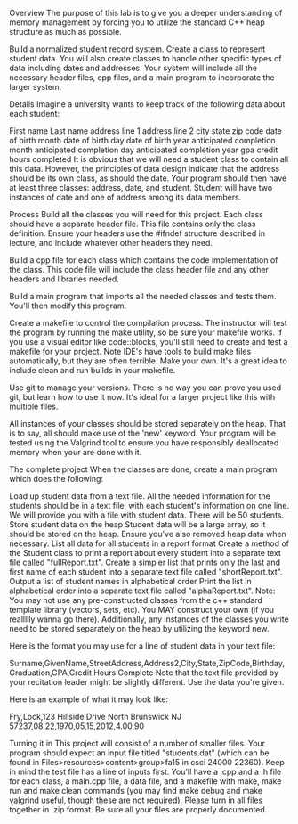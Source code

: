 Overview
The purpose of this lab is to give you a deeper understanding of memory management by forcing you to utilize the standard C++ heap structure as much as possible.

Build a normalized student record system. Create a class to represent student data. You will also create classes to handle other specific types of data including dates and addresses. Your system will include all the necessary header files, cpp files, and a main program to incorporate the larger system.

Details
Imagine a university wants to keep track of the following data about each student:

First name
Last name
address line 1
address line 2
city
state
zip code
date of birth month
date of birth day
date of birth year
anticipated completion month
anticipated completion day
anticipated completion year
gpa
credit hours completed
It is obvious that we will need a student class to contain all this data. However, the principles of data design indicate that the address should be its own class, as should the date. Your program should then have at least three classes: address, date, and student. Student will have two instances of date and one of address among its data members.

Process
Build all the classes you will need for this project. Each class should have a separate header file. This file contains only the class definition. Ensure your headers use the #ifndef structure described in lecture, and include whatever other headers they need.

Build a cpp file for each class which contains the code implementation of the class. This code file will include the class header file and any other headers and libraries needed.

Build a main program that imports all the needed classes and tests them. You'll then modify this program.

Create a makefile to control the compilation process. The instructor will test the program by running the make utility, so be sure your makefile works. If you use a visual editor like code::blocks, you'll still need to create and test a makefile for your project. Note IDE's have tools to build make files automatically, but they are often terrible. Make your own. It's a great idea to include clean and run builds in your makefile.

Use git to manage your versions. There is no way you can prove you used git, but learn how to use it now. It's ideal for a larger project like this with multiple files.

All instances of your classes should be stored separately on the heap.  That is to say, all should make use of the 'new' keyword.  Your program will be tested using the Valgrind tool to ensure you have responsibly deallocated memory when your are done with it.

The complete project
When the classes are done, create a main program which does the following:

Load up student data from a text file. All the needed information for the students should be in a text file, with each student's information on one line. We will provide you with a file with student data. There will be 50 students.
Store student data on the heap Student data will be a large array, so it should be stored on the heap. Ensure you've also removed heap data when necessary.
List all data for all students in a report format Create a method of the Student class to print a report about every student into a separate text file called "fullReport.txt".
Create a simpler list that prints only the last and first name of each student into a separate text file called "shortReport.txt".
Output a list of student names in alphabetical order Print the list in alphabetical order  into a separate text file called "alphaReport.txt".
Note: You may not use any pre-constructed classes from the c++ standard template library (vectors, sets, etc).  You MAY construct your own (if you reallllly wanna go there).  Additionally, any instances of the classes you write need to be stored separately on the heap by utilizing the keyword new.

Here is the format you may use for a line of student data in your text file:

Surname,GivenName,StreetAddress,Address2,City,State,ZipCode,Birthday,Graduation,GPA,Credit Hours Complete<end of line>
Note that the text file provided by your recitation leader might be slightly different. Use the data you're given.


Here is an example of what it may look like:

Fry,Lock,123 Hillside Drive North Brunswick NJ 57237,08,22,1970,05,15,2012,4.00,90

Turning it in
This project will consist of a number of smaller files. Your program should expect an input file titled "students.dat" (which can be found in Files>resources>content>group>fa15 in csci 24000 22360).  Keep in mind the test file has a line of inputs first.  You'll have a .cpp and a .h file for each class, a main.cpp file, a data file, and a makefile with make, make run and make clean commands (you may find make debug and make valgrind useful, though these are not required). Please turn in all files together in .zip format. Be sure all your files are properly documented.
